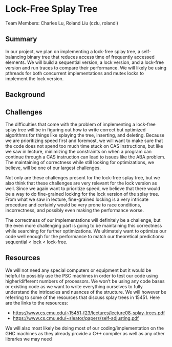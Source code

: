 # Lock-Free Splay Tree 

Team Members: Charles Lu, Roland Liu (czlu, rolandl)

## Summary
In our project, we plan on implementing a lock-free splay tree, a self-balancing binary tree that reduces access time of frequently accessed elements. We will build a sequential version, a lock version, and a lock-free version and run traces to compare their performance. We will likely be using pthreads for both concurrent implementations and mutex locks to implement the lock version.

## Background

## Challenges
The difficulties that come with the problem of implementing a lock-free splay tree will be in figuring out how to write correct but optimized algorithms for things like splaying the tree, inserting, and deleting. Because we are prioritizing speed first and foremost, we will want to make sure that the code does not spend too much time stuck on CAS instructions, but like we saw in lecture, minimizing the constraints on when a program can continue through a CAS instruction can lead to issues like the ABA problem. The maintaining of correctness while still looking for optimizations, we believe, will be one of our largest challenges.

Not only are these challenges present for the lock-free splay tree, but we also think that these  challenges are very relevant for the lock version as well. Since we again want to prioritize speed, we believe that there would be a way to do fine-grained locking for the lock version of the splay tree. From what we saw in lecture, fine-grained locking is a very intricate procedure and certainly would be very prone to race conditions, incorrectness, and possibly even making the performance worse.

The correctness of our implementations will definitely be a challenge, but the even more challenging part is going to be maintaining this correctness while searching for further optimizations. We ultimately want to optimize our code well enough for the performance to match our theoretical predictions: sequential < lock < lock-free.

## Resources
We will not need any special computers or equipment but it would be helpful to possibly use the PSC machines in order to test our code using higher/different numbers of processors. We won’t be using any code bases or existing code as we want to write everything ourselves to fully understand the intricacies and nuances of the structure. We will however be referring to some of the resources that discuss splay trees in 15451. Here are the links to the resources:
* https://www.cs.cmu.edu/~15451-f23/lectures/lecture08-splay-trees.pdf
* https://www.cs.cmu.edu/~sleator/papers/self-adjusting.pdf

We will also most likely be doing most of our coding/implementation on the GHC machines as they already provide a C++ compiler as well as any other libraries we may need

